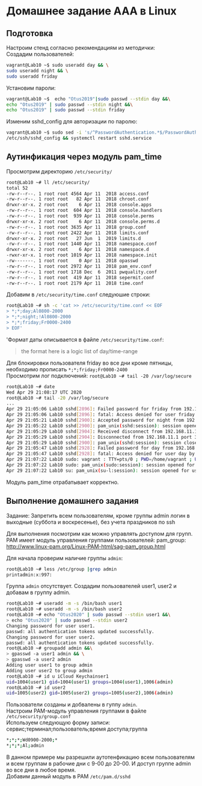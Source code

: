 # Домашнее задание ААА в Linux
## Подготовка  
Настроим стенд согласно рекомендациям из методички:  
Создадим пользователей:  
```bash
vagrant@Lab10 ~$ sudo useradd day && \
sudo useradd night && \
sudo useradd friday
```
 Установим пароли:
 ```bash
vagrant@Lab10 ~$  echo "Otus2019"|sudo passwd --stdin day &&\
 echo "Otus2019" | sudo passwd --stdin night &&\
 echo "Otus2019" | sudo passwd --stdin friday
 ```
Изменим sshd_config для авторизации по паролю:  
```bash
vagrant@Lab10 ~$ sudo sed -i 's/^PasswordAuthentication.*$/PasswordAuthentication yes/' \
/etc/ssh/sshd_config && systemctl restart sshd.service
```
## Аутинфикация через модуль pam_time
Просмотрим директорию `/etc/security/`
```bash
root@Lab10 ~# ll /etc/security/
total 52
-rw-r--r--. 1 root root 4564 Apr 11  2018 access.conf
-rw-r--r--. 1 root root   82 Apr 11  2018 chroot.conf
drwxr-xr-x. 2 root root    6 Apr 11  2018 console.apps
-rw-r--r--. 1 root root  604 Apr 11  2018 console.handlers
-rw-r--r--. 1 root root  939 Apr 11  2018 console.perms
drwxr-xr-x. 2 root root    6 Apr 11  2018 console.perms.d
-rw-r--r--. 1 root root 3635 Apr 11  2018 group.conf
-rw-r--r--. 1 root root 2422 Apr 11  2018 limits.conf
drwxr-xr-x. 2 root root   27 Jun  1  2019 limits.d
-rw-r--r--. 1 root root 1440 Apr 11  2018 namespace.conf
drwxr-xr-x. 2 root root    6 Apr 11  2018 namespace.d
-rwxr-xr-x. 1 root root 1019 Apr 11  2018 namespace.init
-rw-------. 1 root root    0 Apr 11  2018 opasswd
-rw-r--r--. 1 root root 2972 Apr 11  2018 pam_env.conf
-rw-r--r--. 1 root root 1718 Dec  6  2011 pwquality.conf
-rw-r--r--. 1 root root  419 Apr 11  2018 sepermit.conf
-rw-r--r--. 1 root root 2179 Apr 11  2018 time.conf
```
Добавим в `/etc/security/time.conf` следуюшие строки:  
```bash
root@Lab10 ~# sh -c 'cat >> /etc/security/time.conf << EOF
> *;*;day;Al0800-2000
> *;*;night;!Al0800-2000
> *;*;friday;Fr0000-2400
> EOF'
```
'Формат даты описывается в файле `/etc/security/time.conf`:  
> the format here is a logic list of day/time-range

Для блокировки пользователя friday во все дни кроме пятницы, необходимо прописать `*;*;friday;Fr0000-2400`  
Просмотрим лог подключений: `root@Lab10 ~# tail -20 /var/log/secure`  
```bash
root@Lab10 ~# date
Wed Apr 29 21:08:17 UTC 2020
root@Lab10 ~# tail -20 /var/log/secure
...
Apr 29 21:05:06 Lab10 sshd[2896]: Failed password for friday from 192.168.11.1 port 39402 ssh2
Apr 29 21:05:06 Lab10 sshd[2896]: fatal: Access denied for user friday by PAM account configuration [preauth]
Apr 29 21:05:21 Lab10 sshd[2900]: Accepted password for night from 192.168.11.1 port 39404 ssh2
Apr 29 21:05:22 Lab10 sshd[2900]: pam_unix(sshd:session): session opened for user night by (uid=0)
Apr 29 21:05:29 Lab10 sshd[2904]: Received disconnect from 192.168.11.1 port 39404:11: disconnected by user
Apr 29 21:05:29 Lab10 sshd[2904]: Disconnected from 192.168.11.1 port 39404
Apr 29 21:05:29 Lab10 sshd[2900]: pam_unix(sshd:session): session closed for user night
Apr 29 21:05:47 Lab10 sshd[2928]: Failed password for day from 192.168.11.1 port 39406 ssh2
Apr 29 21:05:47 Lab10 sshd[2928]: fatal: Access denied for user day by PAM account configuration [preauth]
Apr 29 21:07:22 Lab10 sudo: vagrant : TTY=pts/0 ; PWD=/home/vagrant ; USER=root ; COMMAND=/bin/su -l
Apr 29 21:07:22 Lab10 sudo: pam_unix(sudo:session): session opened for user root by vagrant(uid=0)
Apr 29 21:07:22 Lab10 su: pam_unix(su-l:session): session opened for user root by vagrant(uid=0)
```
Модуль pam_time отрабатывает корректно.
## Выполнение домашнего задания
Задание: Запретить всем пользователям, кроме группы admin логин в выходные (суббота и воскресенье), без учета праздников по ssh

Для выполнения посмотрим как можно управлять доступом для групп.  
PAM  имеет модуль управления группами пользователей: pam_group: http://www.linux-pam.org/Linux-PAM-html/sag-pam_group.html

Для начала проверим наличие группы `admin`:
```bash
root@Lab10 ~# less /etc/group |grep admin
printadmin:x:997:
```
Группа `admin` отсутствует. Создадим пользователей user1, user2 и добавам в группу admin.

```bash
root@Lab10 ~# useradd -m -s /bin/bash user1
root@Lab10 ~# useradd -m -s /bin/bash user2
root@Lab10 ~# echo "Otus2020" | sudo passwd --stdin user1 &&\
> echo "Otus2020" | sudo passwd --stdin user2
Changing password for user user1.
passwd: all authentication tokens updated successfully.
Changing password for user user2.
passwd: all authentication tokens updated successfully.
root@Lab10 ~# groupadd admin &&\
> gpasswd -a user1 admin && \
> gpasswd -a user2 admin
Adding user user1 to group admin
Adding user user2 to group admin
root@Lab10 ~# id u iCloud Keychainser1
uid=1004(user1) gid=1004(user1) groups=1004(user1),1006(admin)
root@Lab10 ~# id user2
uid=1005(user2) gid=1005(user2) groups=1005(user2),1006(admin)
```
Пользователи созданы и добвалены в гуппу `admin`.  
Настроим PAM-модуль управления группами в файле `/etc/security/group.conf`  
Используем следующую форму записи: сервис;терминал;пользователь;время доступа;группа
```bash
*;*;*;Wd0900-2000;*
*;*;*;Al;admin
```
В данном примере мы разрешили аутотенфикацию всем пользователям и всем группам в рабочие дни с 9-00 до 20-00. И доступ группе admin во все дни в любое время.  
Добавим данный модуль в PAM `/etc/pam.d/sshd`  
